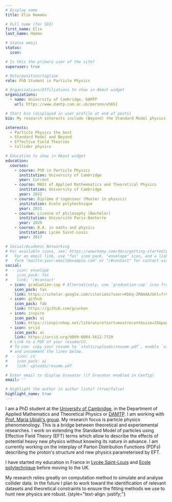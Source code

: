 ```yaml
---
# Display name
title: Elie Hammou

# Full name (for SEO)
first_name: Elie
last_name: Hammo

# Status emoji
status:
  icon:

# Is this the primary user of the site?
superuser: true

# Role/position/tagline
role: PhD Student in Particle Physics

# Organizations/Affiliations to show in About widget
organizations:
  - name: University of Cambridge, DAMTP
    url: https://www.damtp.cam.ac.uk/person/eh651

# Short bio (displayed in user profile at end of posts)
bio: My research interests include (Beyond) the Standard Model physics, Collider Physics and Effective Field Theories.

interests:
  - Particle Physics the best
  - Standard Model and Beyond
  - Effective Field Theories
  - Collider physics

# Education to show in About widget
education:
  courses:
    - course: PhD in Particle Physics
      institution: University of Cambridge
      year: Current
    - course: MASt of Applied Mathemmatics and Theoretical Physics
      institution: University of Cambridge
      year: 2022
    - course: Diplôme d'ingénieur (Master in physics)
      institution: Ecole polytechnique
      year: 2021
    - course: Licence of philosophy (Bachelor)
      institution: Université Paris-Nanterre
      year: 2020
    - course: B.A. in maths and physics
      institution: Lycée Saint-Louis
      year: 2017

# Social/Academic Networking
# For available icons, see: https://wowchemy.com/docs/getting-started/page-builder/#icons
#   For an email link, use "fas" icon pack, "envelope" icon, and a link in the
#   form "mailto:your-email@example.com" or "/#contact" for contact widget.
social:
#  - icon: envelope
#    icon_pack: fas
#    link: '/#contact'
  - icon: graduation-cap # Alternatively, use `graduation-cap` icon from `fas` icon pack
    icon_pack: fas
    link: https://scholar.google.com/citations?user=Kbkq-2MAAAAJ&hl=fr&oi=ao
  - icon: github
    icon_pack: fab
    link: https://github.com/gcushen
  - icon: inspire
    icon_pack: ai
    link: https://inspirehep.net/literature?sort=mostrecent&size=25&page=1&q=elie%20hammou
  - icon: orcid
    icon_pack: ai
    link: https://orcid.org/0009-0004-5612-7729
  # Link to a PDF of your resume/CV.
  # To use: copy your resume to `static/uploads/resume.pdf`, enable `ai` icons in `params.yaml`,
  # and uncomment the lines below.
#  - icon: cv
#    icon_pack: ai
#    link: uploads/resume.pdf

# Enter email to display Gravatar (if Gravatar enabled in Config)
email: ''

# Highlight the author in author lists? (true/false)
highlight_name: true
---
```


I am a PhD student at the [University of Cambridge](https://www.cam.ac.uk/about-the-university), in the Department of Applied Mathematics and Theoretical Physics or [DAMTP](https://www.damtp.cam.ac.uk). I am working with [Prof. Maria Ubiali's group](https://www.pbsp.org.uk/about/). My research focus is particle physics phenomenology. This is a bridge between theoretical and experiemental researches. I work on extending the Standard Model of particles using Effective Field Theory (EFT) terms which allow to describe the effects of potential heavy new physics without knowing its nature in advance. I am currently working on the interplay of Parton Distribution Functions (PDFs) describing the proton's structure and new physics parameterised by EFT.

I have started my education in France in [Lycée Saint-Louis](https://lycee-saintlouis.fr) and [Ecole polytechnique](https://www.polytechnique.edu) before moving to the UK.

My research relies greatly on computation method to simulate and analyse collider data. In the future I plan to work toward the identification of relevant datasets and theoretical constraints to ensure the fitting methods we use to hunt new physics are robust.
{style="text-align: justify;"}
